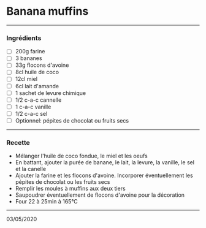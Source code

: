 # Banana muffins

---

### Ingrédients

- [ ] 200g farine
- [ ] 3 bananes
- [ ] 33g flocons d'avoine
- [ ] 8cl huile de coco
- [ ] 12cl miel
- [ ] 6cl lait d'amande
- [ ] 1 sachet de levure chimique
- [ ] 1/2 c-a-c cannelle
- [ ] 1 c-a-c vanille
- [ ] 1/2 c-a-c sel
- [ ] Optionnel: pépites de chocolat ou fruits secs

---

### Recette

- Mélanger l'huile de coco fondue, le miel et les oeufs
- En battant, ajouter la purée de banane, le lait, la levure, la vanille, le sel et la canelle
- Ajouter la farine et les flocons d'avoine. Incorporer éventuellement les pépites de chocolat ou les fruits secs
- Remplir les moules à muffins aux deux tiers
- Saupoudrer éventuellement de flocons d'avoine pour la décoration
- Four 22 à 25min à 165°C

---

03/05/2020
